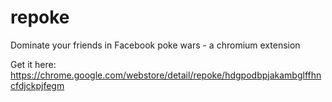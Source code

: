 repoke
======

Dominate your friends in Facebook poke wars - a chromium extension

Get it here: https://chrome.google.com/webstore/detail/repoke/hdgpodbpjakambglffhncfdjckpjfegm
